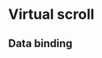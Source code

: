 # Virtual scroll

## Data binding

<hhl-live-editor title="" htmlCode='
    <template>
    <H_flex flx_direction="column">
    <H_btn @click="load">Load</H_btn>
    <div class="h-100 overflow-hidden">
      <H_virtual-list data-key="id" :data-sources="list" class="list">
        <template v-slot:header>
          <div>Headline..</div>
        </template>
        <template v-slot="data">
          <div class="item">
            <span>Id: {{ data.item.id }}</span>
            <span>Row: {{ data.item.val1 }}</span>
            <span>Group: {{ data.item.val2 }}</span>
            <span>Val3: {{ data.item.val3 }}</span>
            <span>Val4: {{ data.item.val4 }}</span>
          </div>
        </template>
      </H_virtual-list>
    </div>
    </H_flex>
    </template>
    <script>
    // import { getData } from "dataSource";
    const { getData } = fakeImport;
    const list = ref([]);
    function load() {
      const d = getData(1000);
      console.log(d)
      list.value = d;
    }
    return {list, load}
    </script>
    <style>
    .list {
      max-height: 400px;
      border: solid 1px var(--col-bg-3);
      overflow: auto;
    }      
    .item {
      display:flex;
      border: solid 1px var(--col-bg-3);
      gap: 10px;
      flex-wrap:wrap;
      padding: 10px;
      margin: 7px;
    }
    </style>
'>
</hhl-live-editor>

<br>
